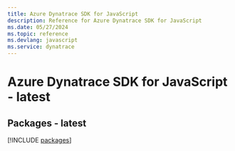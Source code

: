 ```yaml
---
title: Azure Dynatrace SDK for JavaScript
description: Reference for Azure Dynatrace SDK for JavaScript
ms.date: 05/27/2024
ms.topic: reference
ms.devlang: javascript
ms.service: dynatrace
---
```

# Azure Dynatrace SDK for JavaScript - latest
## Packages - latest
[!INCLUDE [packages](dynatrace-index.md)]